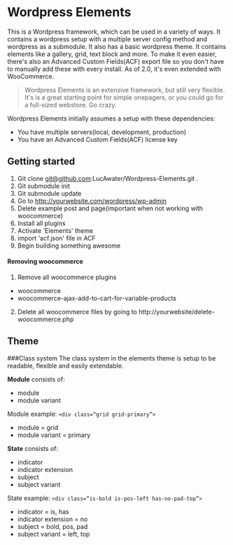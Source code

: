 # Wordpress Elements

This is a Wordpress framework, which can be used in a variety of ways. It contains a wordpress setup with a multiple server config method and wordpress as a submodule. It also has a basic wordpress theme. It contains elements like a gallery, grid, text block and more. To make it even easier, there's also an Advanced Custom Fields(ACF) export file so you don't have to manually add these with every install. As of 2.0, it's even extended with WooCommerce.

> Wordpress Elements is an extensive framework, but still very flexible. It's is a great starting point for simple onepagers, or you could go for a full-sized webstore. Go crazy.

Wordpress Elements initially assumes a setup with these dependencies:
* You have multiple servers(local, development, production)
* You have an Advanced Custom Fields(ACF) license key


## Getting started
1. Git clone git@github.com:LucAwater/Wordpress-Elements.git .
2. Git submodule init
3. Git submodule update
4. Go to http://yourwebsite.com/wordpress/wp-admin
5. Delete example post and page(important when not working with woocommerce)
5. Install all plugins
6. Activate 'Elements' theme
7. import 'acf.json' file in ACF
8. Begin building something awesome

#### Removing woocommerce
1. Remove all woocommerce plugins
  - woocommerce
  - woocommerce-ajax-add-to-cart-for-variable-products
2. Delete all woocommerce files by going to http://yourwebsite/delete-woocommerce.php


## Theme
###Class system
The class system in the elements theme is setup to be readable, flexible and easily extendable.

**Module** consists of:
- module
- module variant

Module example: `<div class=“grid grid-primary”>`

- module = grid
- module variant = primary

**State** consists of:
- indicator
- indicator extension
- subject
- subject variant

State example: `<div class=“is-bold is-pos-left has-no-pad-top”>`

- indicator  = is, has
- indicator extension = no
- subject = bold, pos, pad
- subject variant = left, top
